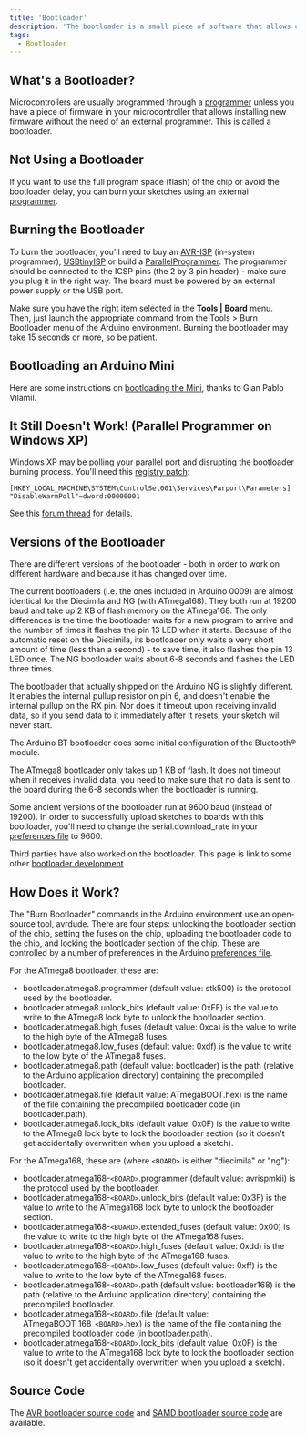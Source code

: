 ```yaml
---
title: 'Bootloader'
description: 'The bootloader is a small piece of software that allows uploading of sketches onto the Arduino board. It comes preprogrammed on the microcontrollers on Arduino boards.'
tags: 
  - Bootloader
---
```


 ## What's a Bootloader?
Microcontrollers are usually programmed through a [programmer](/hacking/software/Programmer) unless you have a piece of firmware in your microcontroller that allows installing new firmware without the need of an external programmer. This is called a bootloader.

## Not Using a Bootloader
If you want to use the full program space (flash) of the chip or avoid the bootloader delay, you can burn your sketches using an external [programmer](/hacking/software/Programmer).

## Burning the Bootloader
To burn the bootloader, you'll need to buy an [AVR-ISP](http://www.atmel.com/dyn/products/tools_card.asp?tool_id=2726) (in-system programmer), [USBtinyISP](http://www.ladyada.net/make/usbtinyisp/) or build a [ParallelProgrammer](/hacking/hardware/ParallelProgrammer). The programmer should be connected to the ICSP pins (the 2 by 3 pin header) - make sure you plug it in the right way. The board must be powered by an external power supply or the USB port.

Make sure you have the right item selected in the **Tools | Board** menu. Then, just launch the appropriate command from the Tools > Burn Bootloader menu of the Arduino environment. Burning the bootloader may take 15 seconds or more, so be patient.

## Bootloading an Arduino Mini
Here are some instructions on [bootloading the Mini](/hacking/software/MiniBootloader), thanks to Gian Pablo Vilamil.

## It Still Doesn't Work! (Parallel Programmer on Windows XP)
Windows XP may be polling your parallel port and disrupting the bootloader burning process. You'll need this [registry patch](http://www.melabs.com/downloads/XP_stop_polling.reg):

 ```
[HKEY_LOCAL_MACHINE\SYSTEM\ControlSet001\Services\Parport\Parameters]
"DisableWarmPoll"=dword:00000001
```
See this [forum thread](http://www.arduino.cc/cgi-bin/yabb2/YaBB.pl?num=1142106610) for details.

## Versions of the Bootloader
There are different versions of the bootloader - both in order to work on different hardware and because it has changed over time.

The current bootloaders (i.e. the ones included in Arduino 0009) are almost identical for the Diecimila and NG (with ATmega168). They both run at 19200 baud and take up 2 KB of flash memory on the ATmega168. The only differences is the time the bootloader waits for a new program to arrive and the number of times it flashes the pin 13 LED when it starts. Because of the automatic reset on the Diecimila, its bootloader only waits a very short amount of time (less than a second) - to save time, it also flashes the pin 13 LED once. The NG bootloader waits about 6-8 seconds and flashes the LED three times.

The bootloader that actually shipped on the Arduino NG is slightly different. It enables the internal pullup resistor on pin 6, and doesn't enable the internal pullup on the RX pin. Nor does it timeout upon receiving invalid data, so if you send data to it immediately after it resets, your sketch will never start.

The Arduino BT bootloader does some initial configuration of the Bluetooth® module.

The ATmega8 bootloader only takes up 1 KB of flash. It does not timeout when it receives invalid data, you need to make sure that no data is sent to the board during the 6-8 seconds when the bootloader is running.

Some ancient versions of the bootloader run at 9600 baud (instead of 19200). In order to successfully upload sketches to boards with this bootloader, you'll need to change the serial.download_rate in your [preferences file](/hacking/software/Preferences) to 9600.

Third parties have also worked on the bootloader. This page is link to some other [bootloader development](http://www.arduino.cc/playground/Code/BootloaderDevelopment)

## How Does it Work?
The "Burn Bootloader" commands in the Arduino environment use an open-source tool, avrdude. There are four steps: unlocking the bootloader section of the chip, setting the fuses on the chip, uploading the bootloader code to the chip, and locking the bootloader section of the chip. These are controlled by a number of preferences in the Arduino [preferences file](/hacking/software/Preferences).

For the ATmega8 bootloader, these are:

- bootloader.atmega8.programmer (default value: stk500) is the protocol used by the bootloader.
- bootloader.atmega8.unlock_bits (default value: 0xFF) is the value to write to the ATmega8 lock byte to unlock the bootloader section.
- bootloader.atmega8.high_fuses (default value: 0xca) is the value to write to the high byte of the ATmega8 fuses.
- bootloader.atmega8.low_fuses (default value: 0xdf) is the value to write to the low byte of the ATmega8 fuses.
- bootloader.atmega8.path (default value: bootloader) is the path (relative to the Arduino application directory) containing the precompiled bootloader.
- bootloader.atmega8.file (default value: ATmegaBOOT.hex) is the name of the file containing the precompiled bootloader code (in bootloader.path).
- bootloader.atmega8.lock_bits (default value: 0x0F) is the value to write to the ATmega8 lock byte to lock the bootloader section (so it doesn't get accidentally overwritten when you upload a sketch).

For the ATmega168, these are (where `<BOARD>` is either "diecimila" or "ng"):

- bootloader.atmega168-`<BOARD>`.programmer (default value: avrispmkii) is the protocol used by the bootloader.
- bootloader.atmega168-`<BOARD>`.unlock_bits (default value: 0x3F) is the value to write to the ATmega168 lock byte to unlock the bootloader section.
- bootloader.atmega168-`<BOARD>`.extended_fuses (default value: 0x00) is the value to write to the high byte of the ATmega168 fuses.
- bootloader.atmega168-`<BOARD>`.high_fuses (default value: 0xdd) is the value to write to the high byte of the ATmega168 fuses.
- bootloader.atmega168-`<BOARD>`.low_fuses (default value: 0xff) is the value to write to the low byte of the ATmega168 fuses.
- bootloader.atmega168-`<BOARD>`.path (default value: bootloader168) is the path (relative to the Arduino application directory) containing the precompiled bootloader.
- bootloader.atmega168-`<BOARD>`.file (default value: ATmegaBOOT_168_`<BOARD>`.hex) is the name of the file containing the precompiled bootloader code (in bootloader.path).
- bootloader.atmega168-`<BOARD>`.lock_bits (default value: 0x0F) is the value to write to the ATmega168 lock byte to lock the bootloader section (so it doesn't get accidentally overwritten when you upload a sketch).
## Source Code
The [AVR bootloader source code](https://github.com/arduino/ArduinoCore-avr/tree/master/bootloaders) and [SAMD bootloader source code](https://github.com/arduino/ArduinoCore-samd/tree/master/bootloaders/zero) are available.